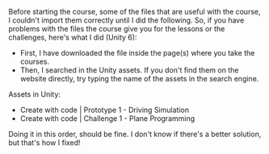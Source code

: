 Before starting the course, some of the files that are useful with the course, I couldn't import them correctly until I did the following.
So, if you have problems with the files the course give you for the lessons or the challenges, here's what I did (Unity 6):
- First, I have downloaded the file inside the page(s) where you take the courses.
- Then, I searched in the Unity assets. If you don't find them on the website directly, try typing the name of the assets in the search engine.

Assets in Unity:
- Create with code | Prototype 1 - Driving Simulation
- Create with code | Challenge 1 - Plane Programming


Doing it in this order, should be fine. I don't know if there's a better solution, but that's how I fixed!
